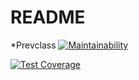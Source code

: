 # README
*Prevclass
[![Maintainability](https://api.codeclimate.com/v1/badges/ef754eafe354dc2ad72d/maintainability)](https://codeclimate.com/github/tnksss/prevclass_rails/maintainability)

[![Test Coverage](https://api.codeclimate.com/v1/badges/ef754eafe354dc2ad72d/test_coverage)](https://codeclimate.com/github/tnksss/prevclass_rails/test_coverage)